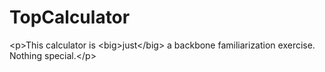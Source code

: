 TopCalculator
=============

&lt;p>This calculator is &lt;big>just&lt;/big> a backbone familiarization exercise. Nothing special.&lt;/p>
